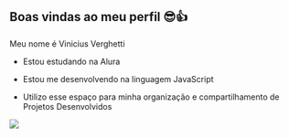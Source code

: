## Boas vindas ao meu perfil 😎👍

Meu nome é Vinicius Verghetti

- Estou estudando na Alura

- Estou me desenvolvendo na linguagem JavaScript

- Utilizo esse espaço para minha organização e compartilhamento de Projetos Desenvolvidos


![](https://media1.tenor.com/m/ZBE9HDzoXL0AAAAC/killua-hx-h.gif)

